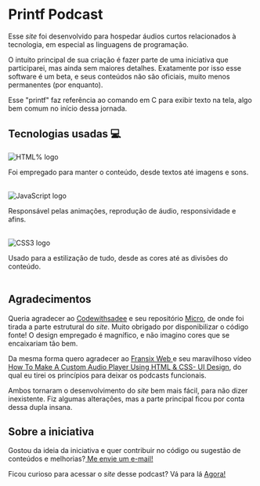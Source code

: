 # Printf Podcast

Esse <i>site</i> foi desenvolvido para hospedar áudios curtos relacionados à tecnologia, em especial as linguagens de programação. 

O intuito principal de sua criação é fazer parte de uma iniciativa que participarei, mas ainda sem maiores detalhes. Exatamente por isso esse software é um beta, e seus conteúdos não são oficiais, muito menos permanentes (por enquanto).

Esse "printf" faz referência ao comando em C para exibir texto na tela, algo bem comum no início dessa jornada.

## Tecnologias usadas &#128187;
![HTML% logo](https://img.shields.io/badge/html5-gray?&style=for-the-badge&logo=html5&logoColor=orange) 

Foi empregado para manter o conteúdo, desde textos até imagens e sons. <br><br>

![JavaScript logo](https://img.shields.io/badge/javascript-gray?&style=for-the-badge&logo=javascript&logoColor=yellow) 

Responsável pelas animações, reprodução de áudio, responsividade e afins. <br><br>

![CSS3 logo](https://img.shields.io/badge/css3-gray?&style=for-the-badge&logo=css3&logoColor=blue) 

Usado para a estilização de tudo, desde as cores até as divisões do conteúdo. <br><br>

## Agradecimentos 
Queria agradecer ao <a href="https://github.com/codewithsadee">Codewithsadee</a> e seu repositório <a href="https://github.com/codewithsadee/micro">Micro</a>, de onde foi tirada a parte estrutural do <i>site</i>. Muito obrigado por disponibilizar o código fonte! O design empregado é magnífico, e não imagino cores que se encaixariam tão bem.

Da mesma forma quero agradecer ao <a href="https://github.com/JoshFransix">Fransix Web </a> e seu maravilhoso vídeo <a href="https://www.youtube.com/watch?v=rC1xelPf6GU&t=25s">How To Make A Custom Audio Player Using HTML & CSS- UI Design</a>, do qual eu tirei os princípios para deixar os podcasts funcionais.

Ambos tornaram o desenvolvimento do <i><i>site</i></i> bem mais fácil, para não dizer inexistente. Fiz algumas alterações, mas a parte principal ficou por conta dessa dupla insana.

## Sobre a iniciativa

Gostou da ideia da iniciativa e quer contribuir no código ou sugestão de conteúdos e melhorias?<a href='mailto:danielsena20@hotmail.com?subject=ideias para o SitePodcast'> Me envie um e-mail! </a>

Ficou curioso para acessar o <i>site</i> desse podcast? Vá para lá [Agora!](https://danielrsena.github.io/Printf-Podcast/)
